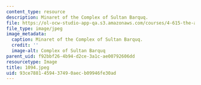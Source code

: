 ```yaml
---
content_type: resource
description: Minaret of the Complex of Sultan Barquq.
file: https://ol-ocw-studio-app-qa.s3.amazonaws.com/courses/4-615-the-architecture-of-cairo-spring-2002/93ce7881459437490aecb09946fe30ad_1094.jpeg
file_type: image/jpeg
image_metadata:
  caption: Minaret of the Complex of Sultan Barquq.
  credit: ''
  image-alt: Complex of Sultan Barquq
parent_uid: f92bbf26-4b94-d2ce-3a1c-ae00792606dd
resourcetype: Image
title: 1094.jpeg
uid: 93ce7881-4594-3749-0aec-b09946fe30ad
---
```

